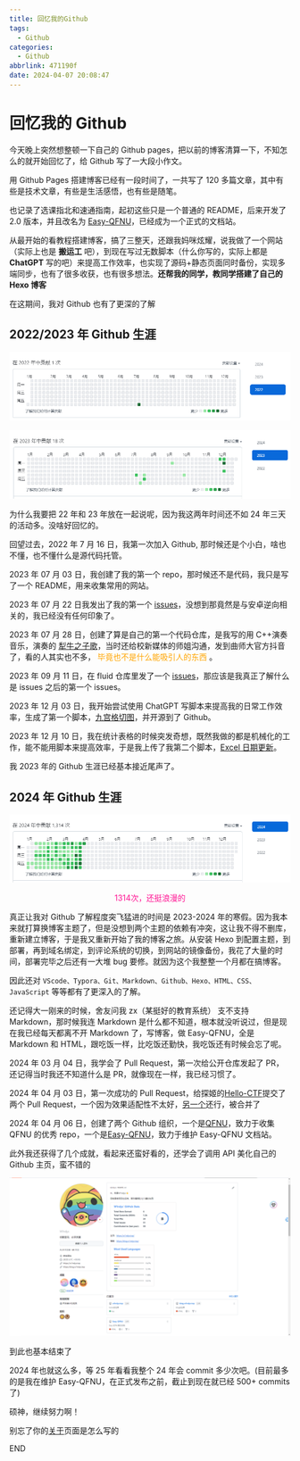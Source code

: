 ```yaml
---
title: 回忆我的Github
tags:
  - Github
categories:
  - Github
abbrlink: 471190f
date: 2024-04-07 20:08:47
---
```


# 回忆我的 Github

今天晚上突然想整顿一下自己的 Github pages，把以前的博客清算一下，不知怎么的就开始回忆了，给 Github 写了一大段小作文。

用 Github Pages 搭建博客已经有一段时间了，一共写了 120 多篇文章，其中有些是技术文章，有些是生活感悟，也有些是随笔。

也记录了选课指北和速通指南，起初这些只是一个普通的 README，后来开发了 2.0 版本，并且改名为 [Easy-QFNU](https://ezqfnu.w1ndys.top/)，已经成为一个正式的文档站。

从最开始的看教程搭建博客，搞了三整天，还跟我妈咪炫耀，说我做了一个网站（实际上也是 **搬运工** 吧），到现在写过无数脚本（什么你写的，实际上都是 **ChatGPT** 写的吧）来提高工作效率，也实现了源码+静态页面同时备份，实现多端同步，也有了很多收获，也有很多想法。**还帮我的同学，教同学搭建了自己的 Hexo 博客**

在这期间，我对 Github 也有了更深的了解

## 2022/2023 年 Github 生涯

![image-20240407202632474](../images/Github/image-20240407202632474.png)

![image-20240407202707234](../images/Github/image-20240407202707234.png)

为什么我要把 22 年和 23 年放在一起说呢，因为我这两年时间还不如 24 年三天的活动多。没啥好回忆的。

回望过去，2022 年 7 月 16 日，我第一次加入 Github, 那时候还是个小白，啥也不懂，也不懂什么是源代码托管。

2023 年 07 月 03 日，我创建了我的第一个 repo，那时候还不是代码，我只是写了一个 README，用来收集常用的网站。

2023 年 07 月 22 日我发出了我的第一个 [issues](https://github.com/goldze/Anti-Android-KM/issues/7)，没想到那竟然是与安卓逆向相关的，我已经没有任何印象了。

2023 年 07 月 28 日，创建了算是自己的第一个代码仓库，是我写的用 C++演奏音乐，演奏的 [犁牛之子歌](https://github.com/W1ndys/QFNU_music)，当时还给校新媒体的师姐沟通，发到曲师大官方抖音了，看的人其实也不多，<font color=orange> 毕竟也不是什么能吸引人的东西 </font>。

2023 年 09 月 11 日，在 fluid 仓库里发了一个 [issues](https://github.com/fluid-dev/hexo-theme-fluid/issues/1003#/)，那应该是我真正了解什么是 issues 之后的第一个 issues。

2023 年 12 月 03 日，我开始尝试使用 ChatGPT 写脚本来提高我的日常工作效率，生成了第一个脚本，[九宫格切图](https://github.com/W1ndys/1to9-image)，并开源到了 Github。

2023 年 12 月 10 日，我在统计表格的时候突发奇想，既然我做的都是机械化的工作，能不能用脚本来提高效率，于是我上传了我第二个脚本，[Excel 日期更新](https://github.com/W1ndys/Excel-date-update/)。

我 2023 年的 Github 生涯已经基本接近尾声了。

## 2024 年 Github 生涯

![image-20240407203333098](../images/Github/image-20240407203333098.png)

<div style="text-align: center;">
  <span style="color: #FF1493;">1314次，还挺浪漫的</span>
</div>

真正让我对 Github 了解程度突飞猛进的时间是 2023-2024 年的寒假。因为我本来就打算换博客主题了，但是没想到两个主题的依赖有冲突，这让我不得不删库，重新建立博客，于是我又重新开始了我的博客之旅。从安装 Hexo 到配置主题，到部署，再到域名绑定，到评论系统的切换，到网站的镜像备份，我花了大量的时间，部署完毕之后还有一大堆 bug 要修。就因为这个我整整一个月都在搞博客。

因此还对 `VScode、Typora、Git、Markdown、Github、Hexo、HTML、CSS、JavaScript` 等等都有了更深入的了解。

还记得大一刚来的时候，舍友问我 zx（某挺好的教育系统） 支不支持 Markdown，那时候我连 Markdown 是什么都不知道，根本就没听说过，但是现在我已经每天都离不开 Markdown 了，写博客，做 Easy-QFNU，全是 Markdown 和 HTML，跟吃饭一样，比吃饭还勤快，我吃饭还有时候会忘了呢。

2024 年 03 月 04 日，我学会了 Pull Request，第一次给公开仓库发起了 PR，还记得当时我还不知道什么是 PR，就像现在一样，我已经习惯了。

2024 年 04 月 03 日，第一次成功的 Pull Request，给探姬的[Hello-CTF](https://github.com/ProbiusOfficial/Hello-CTF)提交了两个 Pull Request，一个因为效果适配性不太好，[另一个](https://github.com/ProbiusOfficial/Hello-CTF/pull/104)还行，被合并了

2024 年 04 月 06 日，创建了两个 Github 组织，一个是[QFNU](https://github.com/QFNU-Archives)，致力于收集 QFNU 的优秀 repo，一个是[Easy-QFNU](https://github.com/Easy-QFNU)，致力于维护 Easy-QFNU 文档站。

此外我还获得了几个成就，看起来还蛮好看的，还学会了调用 API 美化自己的 Github 主页，蛮不错的

![image-20240407205555472](../images/Github/image-20240407205555472.png)

到此也基本结束了

2024 年也就这么多，等 25 年看看我整个 24 年会 commit 多少次吧。(目前最多的是我在维护 Easy-QFNU，在正式发布之前，截止到现在就已经 500+ commits 了)

硕神，继续努力啊！

别忘了你的[关于](/about/)页面是怎么写的

END
